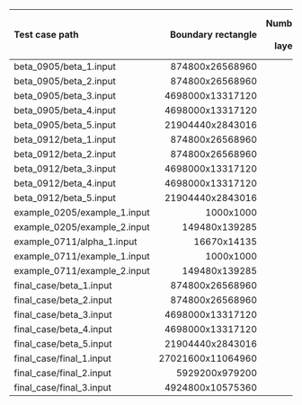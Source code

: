 | Test case path | Boundary rectangle | Number of layers | Number of tracks | Number of buses | Number of bits in buses | Maximum number of pin shapes | Maximum number of bits per bus | Number of obstacles |
|:----|----:|----:|----:|----:|----:|----:|----:|----:|
| beta_0905/beta_1.input | 874800x26568960 | 3 | 49209 | 34 | 1260 | 2 | 66 | 159 |
| beta_0905/beta_2.input | 874800x26568960 | 3 | 49209 | 26 | 1262 | 2 | 107 | 0 |
| beta_0905/beta_3.input | 4698000x13317120 | 3 | 22732 | 60 | 665 | 2 | 24 | 555108 |
| beta_0905/beta_4.input | 4698000x13317120 | 3 | 22732 | 62 | 698 | 2 | 24 | 0 |
| beta_0905/beta_5.input | 21904440x2843016 | 4 | 54150 | 6 | 1964 | 2 | 449 | 0 |
| beta_0912/beta_1.input | 874800x26568960 | 3 | 49209 | 34 | 1260 | 2 | 66 | 159 |
| beta_0912/beta_2.input | 874800x26568960 | 3 | 49209 | 26 | 1262 | 2 | 107 | 0 |
| beta_0912/beta_3.input | 4698000x13317120 | 3 | 22732 | 60 | 665 | 2 | 24 | 555108 |
| beta_0912/beta_4.input | 4698000x13317120 | 3 | 22732 | 62 | 698 | 2 | 24 | 0 |
| beta_0912/beta_5.input | 21904440x2843016 | 4 | 54150 | 6 | 1964 | 2 | 449 | 0 |
| example_0205/example_1.input | 1000x1000 | 2 | 34 | 1 | 3 | 2 | 3 | 17 |
| example_0205/example_2.input | 149480x139285 | 5 | 7592 | 5 | 96 | 4 | 32 | 370 |
| example_0711/alpha_1.input | 16670x14135 | 3 | 287 | 3 | 64 | 2 | 32 | 10 |
| example_0711/example_1.input | 1000x1000 | 2 | 34 | 1 | 3 | 2 | 3 | 17 |
| example_0711/example_2.input | 149480x139285 | 5 | 7592 | 5 | 96 | 4 | 32 | 1510 |
| final_case/beta_1.input | 874800x26568960 | 3 | 49209 | 34 | 1260 | 2 | 66 | 159 |
| final_case/beta_2.input | 874800x26568960 | 3 | 49209 | 26 | 1262 | 2 | 107 | 0 |
| final_case/beta_3.input | 4698000x13317120 | 3 | 22732 | 60 | 665 | 2 | 24 | 555108 |
| final_case/beta_4.input | 4698000x13317120 | 3 | 22732 | 62 | 698 | 2 | 24 | 0 |
| final_case/beta_5.input | 21904440x2843016 | 4 | 54150 | 6 | 1964 | 2 | 449 | 0 |
| final_case/final_1.input | 27021600x11064960 | 3 | 81226 | 18 | 1032 | 2 | 130 | 0 |
| final_case/final_2.input | 5929200x979200 | 3 | 14209 | 70 | 1285 | 2 | 64 | 0 |
| final_case/final_3.input | 4924800x10575360 | 4 | 21379 | 47 | 852 | 2 | 133 | 0 |
